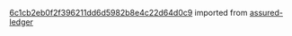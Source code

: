 [6c1cb2eb0f2f396211dd6d5982b8e4c22d64d0c9](https://github.com/insolar/assured-ledger/commit/6c1cb2eb0f2f396211dd6d5982b8e4c22d64d0c9) imported from [assured-ledger](https://github.com/insolar/assured-ledger)
